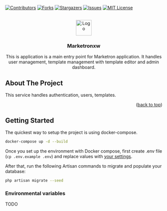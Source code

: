 <!-- Improved compatibility of back to top link: See: https://github.com/othneildrew/Best-README-Template/pull/73 -->
<a name="readme-top"></a>
<!--
*** Thanks for checking out the Best-README-Template. If you have a suggestion
*** that would make this better, please fork the repo and create a pull request
*** or simply open an issue with the tag "enhancement".
*** Don't forget to give the project a star!
*** Thanks again! Now go create something AMAZING! :D
-->



<!-- PROJECT SHIELDS -->
<!--
*** I'm using markdown "reference style" links for readability.
*** Reference links are enclosed in brackets [ ] instead of parentheses ( ).
*** See the bottom of this document for the declaration of the reference variables
*** for contributors-url, forks-url, etc. This is an optional, concise syntax you may use.
*** https://www.markdownguide.org/basic-syntax/#reference-style-links
-->
[![Contributors][contributors-shield]][contributors-url]
[![Forks][forks-shield]][forks-url]
[![Stargazers][stars-shield]][stars-url]
[![Issues][issues-shield]][issues-url]
[![MIT License][license-shield]][license-url]



<!-- PROJECT LOGO -->
<br />
<div align="center">

  <a href="https://github.com/marketron-app/app">
    <img src="public/images/marketron-cropped.png" alt="Logo" height="50">
  </a>
<h3 align="center">Marketronxw</h3>

  <p align="center">
   This is application is a main entry point for Marketron application. It handles user management, template management
with template editor and admin dashboard.
    <br />
    
  </p>
</div>



<!-- ABOUT THE PROJECT -->
## About The Project


This service handles authentication, users, templates.
<p align="right">(<a href="#readme-top">back to top</a>)</p>


<!-- GETTING STARTED -->
## Getting Started
The quickest way to setup the project is using docker-compose.
```sh
docker-compose up -d --build
```

Once you set up the environment with Docker compose, first create .env file (`cp .env.example .env`) and replace values
with [your settings](#environmental-variables). 

After that, run the following Artisan commands to migrate and populate your database:
```bash
php artisan migrate --seed
```

### Environmental variables
 TODO



<!-- MARKDOWN LINKS & IMAGES -->
<!-- https://www.markdownguide.org/basic-syntax/#reference-style-links -->
[contributors-shield]: https://img.shields.io/github/contributors/marketron-app/api.svg?style=for-the-badge
[contributors-url]: https://github.com/marketron-app/api/graphs/contributors
[forks-shield]: https://img.shields.io/github/forks/marketron-app/api.svg?style=for-the-badge
[forks-url]: https://github.com/marketron-app/api/network/members
[stars-shield]: https://img.shields.io/github/stars/marketron-app/api.svg?style=for-the-badge
[stars-url]: https://github.com/marketron-app/api/stargazers
[issues-shield]: https://img.shields.io/github/issues/marketron-app/api.svg?style=for-the-badge
[issues-url]: https://github.com/marketron-app/api/issues
[license-shield]: https://img.shields.io/github/license/marketron-app/api.svg?style=for-the-badge
[license-url]: https://github.com/marketron-app/api/blob/master/LICENSE.txt
